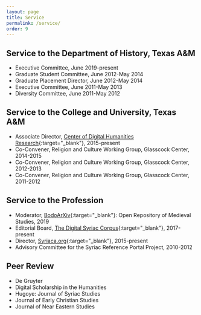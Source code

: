 ```yaml
---
layout: page
title: Service
permalink: /service/
order: 9
---
```


## Service to the Department of History, Texas A&M
 - Executive Committee, June 2019-present
 - Graduate Student Committee, June 2012-May 2014
 - Graduate Placement Director, June 2012-May 2014
 - Executive Committee, June 2011-May 2013
 - Diversity Committee, June 2011-May 2012



## Service to the College and University, Texas A&M
 - Associate Director, [Center of Digital Humanities Research](http://codhr.dh.tamu.edu/){:target="_blank"}, 2015-present
 - Co-Convener, Religion and Culture Working Group, Glasscock Center, 2014-2015
 - Co-Convener, Religion and Culture Working Group, Glasscock Center, 2012-2013
 - Co-Convener, Religion and Culture Working Group, Glasscock Center, 2011-2012



## Service to the Profession
 - Moderator, [BodoArXiv](https://bodoarxiv.org/){:target="_blank"}: Open Repository of Medieval Studies, 2019 
 - Editorial Board, [The Digital Syriac Corpus](https://syriaccorpus.org/){:target="_blank"}, 2017-present 
 - Director, [Syriaca.org](http://syriaca.org/){:target="_blank"}, 2015-present
 - Advisory Committee for the Syriac Reference Portal Project, 2010-2012
 


## Peer Review
 - De Gruyter
 - Digital Scholarship in the Humanities
 - Hugoye: Journal of Syriac Studies
 - Journal of Early Christian Studies
 - Journal of Near Eastern Studies
 




[jekyll-organization]: https://github.com/jekyll
